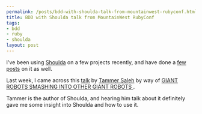 ```yaml
--- 
permalink: /posts/bdd-with-shoulda-talk-from-mountainwest-rubyconf.html
title: BDD with Shoulda talk from MountainWest RubyConf
tags: 
- bdd
- ruby
- shoulda
layout: post
---
```

I've been using [Shoulda](http://thoughtbot.com/projects/shoulda) on a few projects recently, and have done a [few](/posts/shoulda-and-assert-2-0-make-swell-bedfellows) [posts](/posts/shoulda-macros-allows-you-to-embrace-your-inner-slacker) on it as well.

Last week, I came across this [talk](http://mtnwestrubyconf2008.confreaks.com/12saleh.html) by [Tammer Saleh](http://tammersaleh.com/) by way of [
GIANT ROBOTS SMASHING INTO OTHER GIANT ROBOTS
](http://giantrobots.thoughtbot.com/2008/4/7/conference-videos).

Tammer is the author of Shoulda, and hearing him talk about it definitely gave me some insight into Shoulda and how to use it.